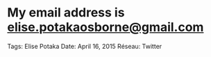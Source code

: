 # My email address is elise.potakaosborne@gmail.com

Tags: Elise Potaka
Date: April 16, 2015
Réseau: Twitter